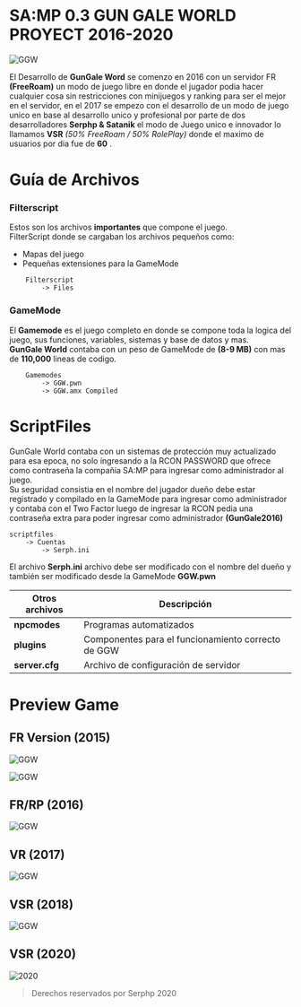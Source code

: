 # SA:MP 0.3 GUN GALE WORLD PROYECT 2016-2020

![GGW](https://cdn.discordapp.com/attachments/493832893580312579/1113385091423539240/15391264_743951305754867_3671193001231709174_o.png)

El Desarrollo de **GunGale Word** se comenzo en 2016 con un servidor FR **(FreeRoam)** un modo de juego libre en donde el jugador podia hacer cualquier cosa sin restricciones con minijuegos y ranking para ser el mejor en el servidor, en el 2017 se empezo con el desarrollo de un modo de juego unico en base al desarrollo unico y profesional por parte de dos desarrolladores **Serphp & Satanik** el modo de Juego unico e innovador lo llamamos **VSR** *(50% FreeRoam / 50% RolePlay)* donde el maximo de usuarios por dia fue de **60** .

# Guía de Archivos
### Filterscript
 Estos son los archivos **importantes** que compone el juego. <br/>
 FilterScript donde se cargaban los archivos pequeños como:
* Mapas del juego
* Pequeñas extensiones para la GameMode

```
	Filterscript
		-> Files
```

### GameMode
El **Gamemode** es el juego completo en donde se compone toda la logica del juego, sus funciones, variables, sistemas y base de datos y mas.<br/>
**GunGale World** contaba con un peso de GameMode de **(8-9 MB)** con mas de **110,000** lineas de codigo.
```
	Gamemodes
		-> GGW.pwn 
		-> GGW.amx Compiled
```

# ScriptFiles
GunGale World contaba con un sistemas de protección muy actualizado para esa epoca, no solo ingresando a la RCON PASSWORD que ofrece como contraseña la compañia SA:MP para ingresar como administrador al juego. <br/>
Su seguridad consistia en el nombre del jugador dueño debe estar registrado y compilado en la GameMode para ingresar como administrador y contaba con el Two Factor luego de ingresar la RCON pedia una contraseña extra para poder ingresar como administrador **(GunGale2016)**
```
scriptfiles
    -> Cuentas
        -> Serph.ini 
```
El archivo **Serph.ini** archivo debe ser modificado con el nombre del dueño y también
ser modificado desde la GameMode **GGW.pwn**

| Otros archivos  | Descripción |
|----------|----------|
| **npcmodes** | Programas automatizados |
| **plugins** | Componentes para el funcionamiento correcto de GGW |
| **server.cfg** | Archivo de configuración de servidor |

# Preview Game
## FR Version (2015)
![GGW](https://scontent.fpac4-1.fna.fbcdn.net/v/t1.18169-9/10156175_558067024343297_787232438558761589_n.png?_nc_cat=109&ccb=1-7&_nc_sid=174925&_nc_ohc=RGXT4lkTIGQAX98cOFI&_nc_ht=scontent.fpac4-1.fna&oh=00_AfBPMMoqc09eaOMSWOlHTFuQYr43-wmoSz3bh8FkAamXtg&oe=6461A39A)

![GGW](https://scontent.fpac4-1.fna.fbcdn.net/v/t1.18169-9/12065662_558582074291792_3864353575283058943_n.jpg?_nc_cat=103&ccb=1-7&_nc_sid=174925&_nc_ohc=HnijJHAm1zsAX-QbDkb&_nc_ht=scontent.fpac4-1.fna&oh=00_AfC6xd2iJ5mIxhHFBvmo3oso4bFcqENkWTCLpE5YOWuCxQ&oe=6461D2D7)
  
## FR/RP (2016)
![GGW](https://scontent.fpac4-1.fna.fbcdn.net/v/t1.18169-9/14359038_703888013094530_4158176844177187568_n.png?_nc_cat=111&ccb=1-7&_nc_sid=730e14&_nc_ohc=vGo2ziQsbtwAX-smK89&_nc_ht=scontent.fpac4-1.fna&oh=00_AfD3e-cFoEGVcdalG7dbSuHzRK6a903Z-K1U3eVj2CETVg&oe=6461C77A)

## VR (2017)
![GGW](https://scontent.fpac4-1.fna.fbcdn.net/v/t31.18172-8/20507539_878805458936117_8030671441452786658_o.png?_nc_cat=103&ccb=1-7&_nc_sid=730e14&_nc_ohc=c-JMkdkD81QAX-vw0TV&_nc_ht=scontent.fpac4-1.fna&oh=00_AfC7tZ1iukBXgxxySIYd9Uyr9VJq4LI39_2ULDQ99ZHtRw&oe=6461BB8C)

## VSR (2018)
![GGW](https://cdn.discordapp.com/attachments/493832893580312579/1096314999728775249/sa-mp-450.png)

## VSR (2020)
![2020](https://cdn.discordapp.com/attachments/493832893580312579/1096318128989941761/sa-mp-598.png)

> Derechos reservados por Serphp 2020
